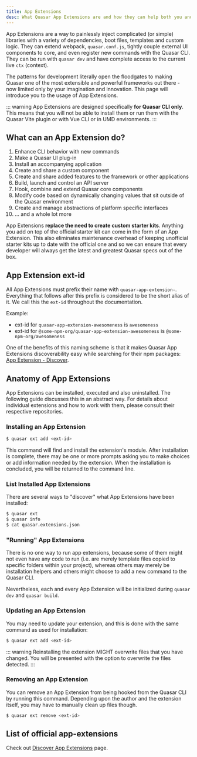 ```yaml
---
title: App Extensions
desc: What Quasar App Extensions are and how they can help both you and the community.
---
```


App Extensions are a way to painlessly inject complicated (or simple) libraries with a variety of dependencies, boot files, templates and custom logic. They can extend webpack, `quasar.conf.js`, tightly couple external UI components to core, and even register new commands with the Quasar CLI. They can be run with `quasar dev` and have complete access to the current live `ctx` (context).

The patterns for development literally open the floodgates to making Quasar one of the most extensible and powerful frameworks out there - now limited only by your imagination and innovation. This page will introduce you to the usage of App Extensions.

::: warning
App Extensions are designed specifically **for Quasar CLI only**. This means that you will not be able to install them or run them with the Quasar Vite plugin or with Vue CLI or in UMD environments.
:::

## What can an App Extension do?

1. Enhance CLI behavior with new commands
2. Make a Quasar UI plug-in
3. Install an accompanying application
4. Create and share a custom component
5. Create and share added features to the framework or other applications
6. Build, launch and control an API server
7. Hook, combine and extend Quasar core components
8. Modify code based on dynamically changing values that sit outside of the Quasar environment
9. Create and manage abstractions of platform specific interfaces
10. ... and a whole lot more

App Extensions **replace the need to create custom starter kits**. Anything you add on top of the official starter kit can come in the form of an App Extension. This also eliminates maintenance overhead of keeping unofficial starter kits up to date with the official one and so we can ensure that every developer will always get the latest and greatest Quasar specs out of the box.

## App Extension ext-id
All App Extensions must prefix their name with `quasar-app-extension-`. Everything that follows after this prefix is considered to be the short alias of it. We call this the `ext-id` throughout the documentation.

Example:
* ext-id for `quasar-app-extension-awesomeness` is `awesomeness`
* ext-id for `@some-npm-org/quasar-app-extension-awesomeness` is `@some-npm-org/awesomeness`

One of the benefits of this naming scheme is that it makes Quasar App Extensions discoverability easy while searching for their npm packages: [App Extension - Discover](/app-extensions/discover).

## Anatomy of App Extensions
App Extensions can be installed, executed and also uninstalled. The following guide discusses this in an abstract way. For details about individual extensions and how to work with them, please consult their respective repositories.

### Installing an App Extension

```bash
$ quasar ext add <ext-id>
```

This command will find and install the extension's module. After installation is complete, there may be one or more prompts asking you to make choices or add information needed by the extension. When the installation is concluded, you will be returned to the command line.

### List Installed App Extensions

There are several ways to "discover" what App Extensions have been installed:

```bash
$ quasar ext
$ quasar info
$ cat quasar.extensions.json
```

### "Running" App Extensions
There is no one way to run app extensions, because some of them might not even have any code to run (i.e. are merely template files copied to specific folders within your project), whereas others may merely be installation helpers and others might choose to add a new command to the Quasar CLI.

Nevertheless, each and every App Extension will be initialized during `quasar dev` and `quasar build`.

### Updating an App Extension
You may need to update your extension, and this is done with the same command as used for installation:

```bash
$ quasar ext add <ext-id>
```

::: warning
Reinstalling the extension MIGHT overwrite files that you have changed. You will be presented with the option to overwrite the files detected.
:::

### Removing an App Extension
You can remove an App Extension from being hooked from the Quasar CLI by running this command. Depending upon the author and the extension itself, you may have to manually clean up files though.

```bash
$ quasar ext remove <ext-id>
```

## List of official app-extensions
Check out [Discover App Extensions](/app-extensions/discover) page.
